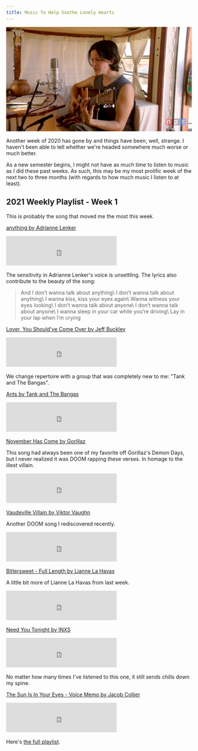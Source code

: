 ```yaml
---
title: Music To Help Soothe Lonely Hearts
---
```


![Adrianne Lenker's Tiny Desk (Home) Concert](/assets/images/adrianne-lenker-tiny-desk.jpg)

Another week of 2020 has gone by and things have been, well, strange. I haven't been able to tell whether we're headed somewhere much worse or much better.

As a new semester begins, I might not have as much time to listen to music as I did these past weeks. As such, this may be my most prolific week of the next two to three months (with regards to how much music I listen to at least).

## 2021 Weekly Playlist - Week 1

This is probably the song that moved me the most this week.

[anything by Adrianne Lenker](https://open.spotify.com/track/4PwWESSlTwzvw9B7bmtTLS?si=4BlHUh-vQmy91y3zNfGOeg)

<iframe src="https://open.spotify.com/embed/track/4PwWESSlTwzvw9B7bmtTLS" width="300" height="80" frameborder="0" allowtransparency="true" allow="encrypted-media"></iframe>

The sensitivity in Adrianne Lenker's voice is unsettling. The lyrics also contribute to the beauty of the song:

> And I don’t wanna talk about anything\\
> I don’t wanna talk about anything\\
> I wanna kiss, kiss your eyes again\\
> Wanna witness your eyеs looking\\
> I don’t wanna talk about anyone\\
> I don’t wanna talk about anyone\\
> I wanna sleep in your car while you’rе driving\\
> Lay in your lap when I’m crying

[Lover, You Should've Come Over by Jeff Buckley](https://open.spotify.com/track/6Jv7kjGkhY2fT4yuBF3aTz?si=uAA4GzjcRC2GBL_Fyz4smA)

<iframe src="https://open.spotify.com/embed/track/6Jv7kjGkhY2fT4yuBF3aTz" width="300" height="80" frameborder="0" allowtransparency="true" allow="encrypted-media"></iframe>

We change repertoire with a group that was completely new to me: "Tank and The Bangas".

[Ants by Tank and The Bangas](https://open.spotify.com/track/0r71bOApGbwrGrl2Tn0AWw?si=1zFMrPjAR9iVtMq1YPEMMA)

<iframe src="https://open.spotify.com/embed/track/0r71bOApGbwrGrl2Tn0AWw" width="300" height="80" frameborder="0" allowtransparency="true" allow="encrypted-media"></iframe>

[November Has Come by Gorillaz](https://open.spotify.com/track/6lrDckuosGpwEHtm1hHBcf?si=kj9dYKakSb-Jw5Djsuqxlg)

This song had always been one of my favorite off Gorillaz's Demon Days, but I never realized it was DOOM rapping these verses. In homage to the illest villain.

<iframe src="https://open.spotify.com/embed/track/6lrDckuosGpwEHtm1hHBcf" width="300" height="80" frameborder="0" allowtransparency="true" allow="encrypted-media"></iframe>

[Vaudeville Villain by Viktor Vaughn](https://open.spotify.com/track/6rkV9hz91Rr5iHnMRPZdEQ?si=bEcxlg7kTZmV24craqnXkg)

Another DOOM song I rediscovered recently.

<iframe src="https://open.spotify.com/embed/track/6rkV9hz91Rr5iHnMRPZdEQ" width="300" height="80" frameborder="0" allowtransparency="true" allow="encrypted-media"></iframe>

[Bittersweet - Full Length by Lianne La Havas](https://open.spotify.com/track/4uawMXx8VZ7WMrjAVOaCMe?si=WE2GpqDER5iJzHO7QnDicQ)

A little bit more of Lianne La Havas from last week.

<iframe src="https://open.spotify.com/embed/track/4uawMXx8VZ7WMrjAVOaCMe" width="300" height="80" frameborder="0" allowtransparency="true" allow="encrypted-media"></iframe>

[Need You Tonight by INXS](https://open.spotify.com/track/5eU8qMd0TpaLqTGDZJaLDs?si=kC4vNRjWS-CbmqQqLARaIg)

<iframe src="https://open.spotify.com/embed/track/5eU8qMd0TpaLqTGDZJaLDs" width="300" height="80" frameborder="0" allowtransparency="true" allow="encrypted-media"></iframe>

 No matter how many times I've listened to this one, it still sends chills down my spine.

[The Sun Is In Your Eyes - Voice Memo by Jacob Collier](https://open.spotify.com/track/6BzQnbYMiASXdwTerVH3zy?si=KepsGSf5SF6VVKkVaNvB0A)

<iframe src="https://open.spotify.com/embed/track/6BzQnbYMiASXdwTerVH3zy" width="300" height="80" frameborder="0" allowtransparency="true" allow="encrypted-media"></iframe>

Here's [the full playlist](https://open.spotify.com/playlist/1YduvE7BdostXlHnf6gra2?si=EV2ZstU1QpGGloh5rehanA).
